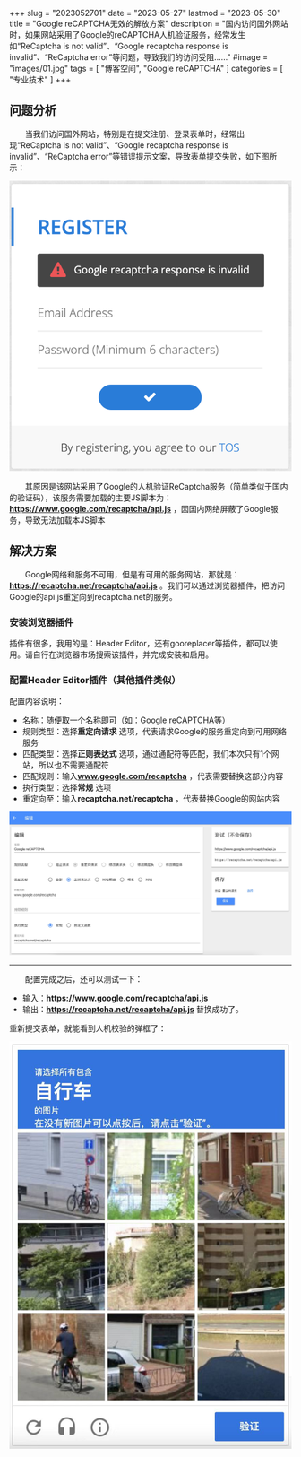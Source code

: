 +++
slug = "2023052701"
date = "2023-05-27"
lastmod = "2023-05-30"
title = "Google reCAPTCHA无效的解放方案"
description = "国内访问国外网站时，如果网站采用了Google的reCAPTCHA人机验证服务，经常发生如“ReCaptcha is not valid”、“Google recaptcha response is invalid”、“ReCaptcha error”等问题，导致我们的访问受阻……"
#image = "images/01.jpg"
tags = [ "博客空间", "Google reCAPTCHA" ]
categories = [ "专业技术" ]
+++

## 问题分析
&emsp;&emsp;当我们访问国外网站，特别是在提交注册、登录表单时，经常出现“ReCaptcha is not valid”、“Google recaptcha response is invalid”、“ReCaptcha error”等错误提示文案，导致表单提交失败，如下图所示：

![](images/02.jpg)

&emsp;&emsp;其原因是该网站采用了Google的人机验证ReCaptcha服务（简单类似于国内的验证码），该服务需要加载的主要JS脚本为：**https://www.google.com/recaptcha/api.js** ，因国内网络屏蔽了Google服务，导致无法加载本JS脚本


## 解决方案
&emsp;&emsp;Google网络和服务不可用，但是有可用的服务网站，那就是：**https://recaptcha.net/recaptcha/api.js** 。我们可以通过浏览器插件，把访问Google的api.js重定向到recaptcha.net的服务。

### 安装浏览器插件
插件有很多，我用的是：Header Editor，还有gooreplacer等插件，都可以使用。请自行在浏览器市场搜索该插件，并完成安装和启用。

### 配置Header Editor插件（其他插件类似）
配置内容说明：<br/>
- 名称：随便取一个名称即可（如：Google reCAPTCHA等）
- 规则类型：选择**重定向请求** 选项，代表请求Google的服务重定向到可用网络服务
- 匹配类型：选择**正则表达式** 选项，通过通配符等匹配，我们本次只有1个网站，所以也不需要通配符
- 匹配规则：输入**www.google.com/recaptcha** ，代表需要替换这部分内容
- 执行类型：选择**常规** 选项
- 重定向至：输入**recaptcha.net/recaptcha** ，代表替换Google的网站内容

![](images/03.jpg)

---

&emsp;&emsp;配置完成之后，还可以测试一下：
- 输入：**https://www.google.com/recaptcha/api.js**
- 输出：**https://recaptcha.net/recaptcha/api.js**
替换成功了。

重新提交表单，就能看到人机校验的弹框了：

![](images/04.jpg)
